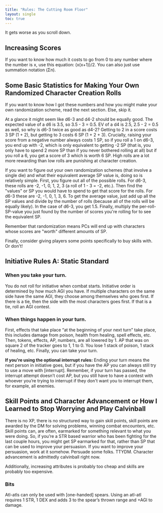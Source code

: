 ```yaml
---
title: "Rules: The Cutting Room Floor"
layout: single
toc: true
---
```


It gets worse as you scroll down.

## Increasing Scores

If you want to know how much it costs to go from 0 to any number where the number is x, use this equation: (x(x+1))/2. You can also just use summation notation (Σn). 

## Some Basic Statistics for Making Your Own Randomized Character Creation Rolls 

If you want to know how I got these numbers and how you might make your own randomization scheme, read the next section. Else, skip it.

At a glance it might seem like d6-3 and d4-2 should be equally good. The expected value of a d6 is 3.5, so 3.5 - 3 = 0.5. EV of a d4 is 2.5, 2.5 - 2 = 0.5 as well, so why is d6-3 twice as good as d4-2?
Getting to 2 in a score costs 3 SP (1 + 2), but getting to 3 costs 6 SP (1 + 2 + 3). Crucially, raising your score from a negative number always costs 1 SP, so if you roll a 1 on d6-3, you end up with -2, which is only equivalent to getting -2 SP (that is, you only have to spend 2 more SP than if you never bothered rolling at all) but if you roll a 6, you get a score of 3 which is worth 6 SP. High rolls are a lot more rewarding than low rolls are punishing at character creation.

If you want to figure out your own randomization schemes (that involve a single die) and what their equivalent average SP value is, doing so is relatively simple. First, you figure out all of the possible rolls. For d6-3, these rolls are -2, -1, 0, 1, 2, 3 (a roll of 1 - 3 = -2, etc.). Then find the "values" or SP you would have to spend to get that score for the rolls. For d6-3 these are -2, -1, 0, 1, 3, 6. To get the average value, just add up all the SP values and divide by the number of rolls (because all of the rolls will be equally likely). In the case of d6-3, you get 1.5. Finally, multiply the per-roll-SP-value you just found by the number of scores you're rolling for to see the equivalent SP.  

Remember that randomization means PCs will end up with characters whose scores are "worth" different amounts of SP.

Finally, consider giving players some points specifically to buy skills with. Or don't!

## Initiative Rules A: Static Standard

### When you take your turn.

You do not roll for initiative when combat starts. Initiative order is determined by how much AGI you have. 
If multiple characters on the same side have the same AGI, they choose among themselves who goes first. If there is a tie, then the side with the most characters goes first. If that is a tie, roll an AGI contest.

### When things happen in your turn.

First, effects that take place “at the beginning of your next turn” take place, this includes damage from poison, health from healing, spell effects, etc. Then, tokens, effects, AP, numbers, are all lowered by 1. AP that was on square 2 of the tracker goes to 1, 1 to 0. You lose 1 stack of poison, 1 stack of healing, etc. Finally, you can take your turn. 

**If you're using the optional interrupt rules:** Ending your turn means the next person in initiative goes, but if you have the AP you can always still try to use a move with [interrupt]. Remember, if your turn has passed, the interrupt attempt doesn’t cost AP, but you still have to have a contest with whoever you’re trying to interrupt if they don't want you to interrupt them, for example, all enemies. 

## Skill Points and Character Advancement or How I Learned to Stop Worrying and Play Calvinball

There is no XP, there is no structured way to gain skill points, skill points are awarded by the DM for solving problems, winning combat encounters, etc. Skill points can, are often, earmarked for something relevant to what you were doing. So, if you’re a STR based warrior who has been fighting for the last couple hours, you might get SP earmarked for that, rather than SP that can be used to improve your persuasion. If you want to improve your persuasion, work at it somehow. Persuade some folks. TTYDM. Character advancement is admittedly calvinball right now.

Additionally, increasing attributes is probably too cheap and skills are probably too expensive.

### Bits

Atl-atls can only be used with [one-handed] spears. Using an atl-atl requires 1 STR, 1 DEX and adds 3 to the spear’s thrown range and +AGI to damage.